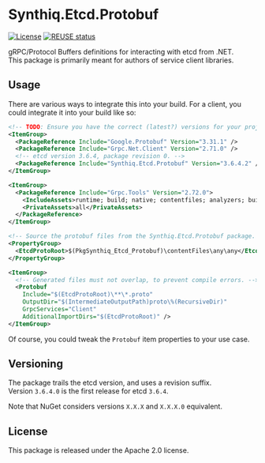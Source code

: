 # Synthiq.Etcd.Protobuf

[![License](https://img.shields.io/badge/License-Apache_2.0-blue.svg)](https://opensource.org/licenses/Apache-2.0)
[![REUSE status](https://api.reuse.software/badge/github.com/synthiq-europe/etcd)](https://api.reuse.software/info/github.com/synthiq-europe/etcd)

gRPC/Protocol Buffers definitions for interacting with etcd from .NET. \
This package is primarily meant for authors of service client libraries.

## Usage

There are various ways to integrate this into your build.
For a client, you could integrate it into your build like so:

```xml
<!-- TODO: Ensure you have the correct (latest?) versions for your project. -->
<ItemGroup>
  <PackageReference Include="Google.Protobuf" Version="3.31.1" />
  <PackageReference Include="Grpc.Net.Client" Version="2.71.0" />
  <!-- etcd version 3.6.4, package revision 0. -->
  <PackageReference Include="Synthiq.Etcd.Protobuf" Version="3.6.4.2" />
</ItemGroup>

<ItemGroup>
  <PackageReference Include="Grpc.Tools" Version="2.72.0">
    <IncludeAssets>runtime; build; native; contentfiles; analyzers; buildtransitive</IncludeAssets>
    <PrivateAssets>all</PrivateAssets>
  </PackageReference>
</ItemGroup>

<!-- Source the protobuf files from the Synthiq.Etcd.Protobuf package. -->
<PropertyGroup>
  <EtcdProtoRoot>$(PkgSynthiq_Etcd_Protobuf)\contentFiles\any\any</EtcdProtoRoot>
</PropertyGroup>

<ItemGroup>
  <!-- Generated files must not overlap, to prevent compile errors. -->
  <Protobuf
    Include="$(EtcdProtoRoot)\**\*.proto"
    OutputDir="$(IntermediateOutputPath)proto\%(RecursiveDir)"
    GrpcServices="Client"
    AdditionalImportDirs="$(EtcdProtoRoot)" />
</ItemGroup>
```

Of course, you could tweak the `Protobuf` item properties to your use case.

## Versioning

The package trails the etcd version, and uses a revision suffix. \
Version `3.6.4.0` is the first release for etcd `3.6.4`.

Note that NuGet considers versions `X.X.X` and `X.X.X.0` equivalent.

## License

This package is released under the Apache 2.0 license.
